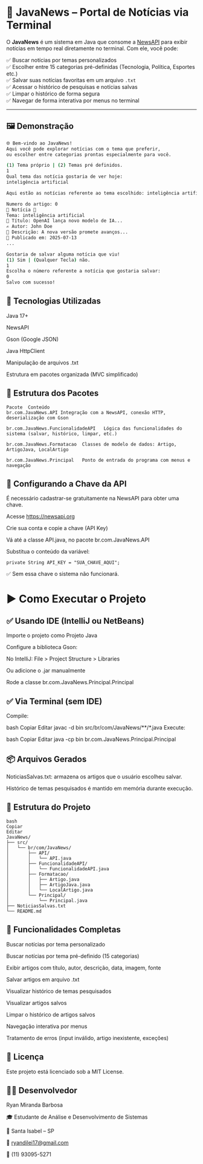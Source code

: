 # 📰 JavaNews – Portal de Notícias via Terminal

O **JavaNews** é um sistema em Java que consome a [NewsAPI](https://newsapi.org) para exibir notícias em tempo real diretamente no terminal. Com ele, você pode:

✅ Buscar notícias por temas personalizados  
✅ Escolher entre 15 categorias pré-definidas (Tecnologia, Política, Esportes etc.)  
✅ Salvar suas notícias favoritas em um arquivo `.txt`  
✅ Acessar o histórico de pesquisas e notícias salvas  
✅ Limpar o histórico de forma segura  
✅ Navegar de forma interativa por menus no terminal

---

## 🖼️ Demonstração

```bash
🌐 Bem-vindo ao JavaNews!
Aqui você pode explorar notícias com o tema que preferir,
ou escolher entre categorias prontas especialmente para você.

(1) Tema próprio | (2) Temas pré definidos.
1
Qual tema das notícia gostaria de ver hoje:
inteligência artificial

Aqui estão as notícias referente ao tema escolhido: inteligência artificial

Numero do artigo: 0
🔹 Notícia 🔹
Tema: inteligência artificial
📰 Título: OpenAI lança novo modelo de IA...
✍️ Autor: John Doe
📄 Descrição: A nova versão promete avanços...
📅 Publicado em: 2025-07-13
...

Gostaria de salvar alguma notícia que viu!
(1) Sim | (Qualquer Tecla) não.
1
Escolha o número referente a notícia que gostaria salvar:
0
Salvo com sucesso!
```
🔧 Tecnologias Utilizadas
---

Java 17+

NewsAPI

Gson (Google JSON)

Java HttpClient

Manipulação de arquivos .txt

Estrutura em pacotes organizada (MVC simplificado)

🧩 Estrutura dos Pacotes
---
```
Pacote	Conteúdo
br.com.JavaNews.API	Integração com a NewsAPI, conexão HTTP, deserialização com Gson

br.com.JavaNews.FuncionalidadeAPI	Lógica das funcionalidades do sistema (salvar, histórico, limpar, etc.)

br.com.JavaNews.Formatacao	Classes de modelo de dados: Artigo, ArtigoJava, LocalArtigo

br.com.JavaNews.Principal	Ponto de entrada do programa com menus e navegação
```
🔐 Configurando a Chave da API
---

É necessário cadastrar-se gratuitamente na NewsAPI para obter uma chave.

Acesse https://newsapi.org

Crie sua conta e copie a chave (API Key)

Vá até a classe API.java, no pacote br.com.JavaNews.API

Substitua o conteúdo da variável:
````
private String API_KEY = "SUA_CHAVE_AQUI";
````
✅ Sem essa chave o sistema não funcionará.

# ▶️ Como Executar o Projeto

✅ Usando IDE (IntelliJ ou NetBeans)
---

Importe o projeto como Projeto Java

Configure a biblioteca Gson:

No IntelliJ: File > Project Structure > Libraries

Ou adicione o .jar manualmente

Rode a classe br.com.JavaNews.Principal.Principal


✅ Via Terminal (sem IDE)
---

Compile:

bash
Copiar
Editar
javac -d bin src/br/com/JavaNews/**/*.java
Execute:

bash
Copiar
Editar
java -cp bin br.com.JavaNews.Principal.Principal

📦 Arquivos Gerados
---

NoticiasSalvas.txt: armazena os artigos que o usuário escolheu salvar.

Histórico de temas pesquisados é mantido em memória durante execução.

📁 Estrutura do Projeto
---
```
bash
Copiar
Editar
JavaNews/
├── src/
│   └── br/com/JavaNews/
│       ├── API/
│       │   └── API.java
│       ├── FuncionalidadeAPI/
│       │   └── FuncionalidadeAPI.java
│       ├── Formatacao/
│       │   ├── Artigo.java
│       │   ├── ArtigoJava.java
│       │   └── LocalArtigo.java
│       └── Principal/
│           └── Principal.java
├── NoticiasSalvas.txt
└── README.md
```
📌 Funcionalidades Completas
---

 Buscar notícias por tema personalizado

 Buscar notícias por tema pré-definido (15 categorias)

 Exibir artigos com título, autor, descrição, data, imagem, fonte

 Salvar artigos em arquivo .txt

 Visualizar histórico de temas pesquisados

 Visualizar artigos salvos

 Limpar o histórico de artigos salvos

 Navegação interativa por menus

 Tratamento de erros (input inválido, artigo inexistente, exceções)

📄 Licença
---

Este projeto está licenciado sob a MIT License.

👨‍💻 Desenvolvedor
---

Ryan Miranda Barbosa

🎓 Estudante de Análise e Desenvolvimento de Sistemas

📍 Santa Isabel – SP

📧 ryandilei17@gmail.com

📱 (11) 93095-5271
